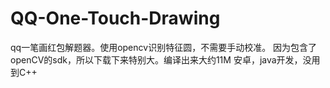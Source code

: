 # QQ-One-Touch-Drawing
qq一笔画红包解题器。使用opencv识别特征圆，不需要手动校准。
因为包含了openCV的sdk，所以下载下来特别大。编译出来大约11M
安卓，java开发，没用到C++
